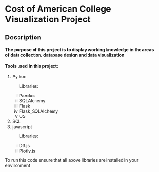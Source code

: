 <h1>Cost of American College Visualization Project</h1>

<h2>Description</h2>
<h4>The purpose of this project is to display working knowledge in the areas of data collection, database design and data visualization</h4>
<h4>Tools used in this project: </h4>
<ol>
    <li>Python</li>
    <ul type = "none"><li>Libraries: </li></ul>
    <ol type = "i">
        <li>Pandas</li>
        <li>SQLAlchemy</li>
        <li>Flask</li>
        <li>Flask_SQLAlchemy</li>
        <li>OS</li>
    </ol>
    <li>SQL</li>
    <li>javascript</li>
    <ul type = "none"><li>Libraries:</li> </ul>
    <ol type = "i">
        <li>D3.js</li>
        <li>Plotly.js</li>
    </ol>
</ol>

<p> To run this code ensure that all above libraries are installed in your environment</p>
